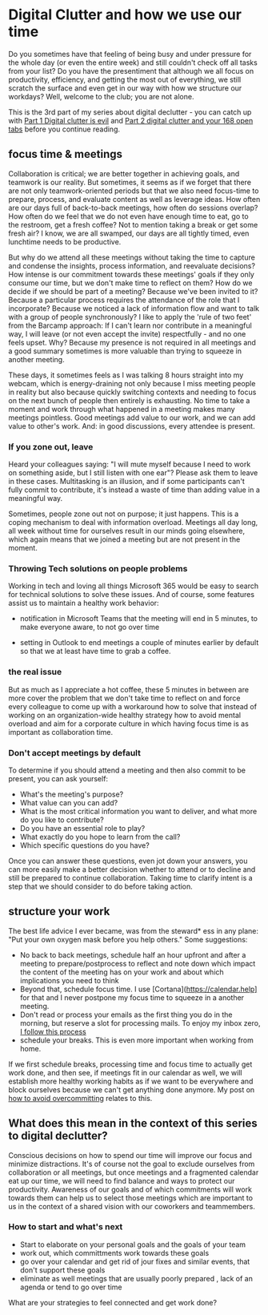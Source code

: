 # Digital Clutter and how we use our time

Do you sometimes have that feeling of being busy and under pressure for the whole day (or even the entire week) and still couldn't check off all tasks from your list? Do you have the presentiment that although we all focus on productivity, efficiency, and getting the most out of everything, we still scratch the surface and even get in our way with how we structure our workdays? Well, welcome to the club; you are not alone.

This is the 3rd part of my series about digital declutter - you can catch up with [Part 1 Digital clutter is evil](https://github.com/LuiseFreese/blog/blob/main/digital-clutter-is-evil.md) and [Part 2 digital clutter and your 168 open tabs](https://github.com/LuiseFreese/blog/blob/main/digital%20declutter-tabs.md) before you continue reading. 

## focus time & meetings

Collaboration is critical; we are better together in achieving goals, and teamwork is our reality. But sometimes, it seems as if we forget that there are not only teamwork-oriented periods but that we also need focus-time to prepare, process, and evaluate content as well as leverage ideas. How often are our days full of back-to-back meetings, how often do sessions overlap? How often do we feel that we do not even have enough time to eat, go to the restroom, get a fresh coffee? Not to mention taking a break or get some fresh air? I know, we are all swamped, our days are all tightly timed, even lunchtime needs to be productive.

But why do we attend all these meetings without taking the time to capture and condense the insights, process information, and reevaluate decisions? How intense is our commitment towards these meetings' goals if they only consume our time, but we don't make time to reflect on them? How do we decide if we should be part of a meeting? Because we've been invited to it? Because a particular process requires the attendance of the role that I incorporate? Because we noticed a lack of information flow and want to talk with a group of people synchronously? I like to apply the 'rule of two feet' from the Barcamp approach: If I can't learn nor contribute in a meaningful way, I will leave (or not even accept the invite) respectfully - and no one feels upset. Why? Because my presence is not required in all meetings and a good summary sometimes is more valuable than trying to squeeze in another meeting. 

These days, it sometimes feels as I was talking 8 hours straight into my webcam, which is energy-draining not only because I miss meeting people in reality but also because quickly switching contexts and needing to focus on the next bunch of people then entirely is exhausting. No time to take a moment and work through what happened in a meeting makes many meetings pointless. Good meetings add value to our work, and we can add value to other's work. And: in good discussions, every attendee is present. 

### If you zone out, leave

Heard your colleagues saying: "I will mute myself because I need to work on something aside, but I still listen with one ear"? Please ask them to leave in these cases. Multitasking is an illusion, and if some participants can't fully commit to contribute, it's instead a waste of time than adding value in a meaningful way. 

Sometimes, people zone out not on purpose; it just happens. This is a coping mechanism to deal with information overload. Meetings all day long, all week without time for ourselves result in our minds going elsewhere, which again means that we joined a meeting but are not present in the moment. 

### Throwing Tech solutions on people problems

Working in tech and loving all things Microsoft 365 would be easy to search for technical solutions to solve these issues. And of course, some features assist us to maintain a healthy work behavior: 

* notification in Microsoft Teams that the meeting will end in 5 minutes, to make everyone aware, to not go over time

* setting in Outlook to end meetings a couple of minutes earlier by default so that we at least have time to grab a coffee. 

### the real issue
But as much as I appreciate a hot coffee, these 5 minutes in between are more cover the problem that we don't take time to reflect on and force every colleague to come up with a workaround how to solve that instead of working on an organization-wide healthy strategy how to avoid mental overload and aim for a corporate culture in which having focus time is as important as collaboration time.

### Don't accept meetings by default

To determine if you should attend a meeting and then also commit to be present, you can ask yourself: 

* What's the meeting's purpose?
* What value can you can add?
* What is the most critical information you want to deliver, and what more do you like to contribute?
* Do you have an essential role to play? 
* What exactly do you hope to learn from the call?
* Which specific questions do you have? 

Once you can answer these questions, even jot down your answers, you can more easily make a better decision whether to attend or to decline and still be prepared to continue collaboration. Taking time to clarify intent is a step that we should consider to do before taking action. 

## structure your work

The best life advice I ever became, was from the steward* ess in any plane: "Put your own oxygen mask before you help others."  Some suggestions: 

* No back to back meetings, schedule half an hour upfront and after a meeting to prepare/postprocess to reflect and note down which impact the content of the meeting has on your work and about which implications you need to think
* Beyond that, schedule focus time. I use [Cortana](https://calendar.help] for that and I never postpone my focus time to squeeze in a another meeting. 
* Don't read or process your emails as the first thing you do in the morning, but reserve a slot for processing mails. To enjoy my inbox zero, [I follow this process](https://m365princess.com/how-to-stay-organized-with-your-emails-in-outlook-like-a-rockstar/)
* schedule your breaks. This is even more important when working from home. 

If we first schedule breaks, processing time and focus time to actually get work done, and then see, if meetings fit in our calendar as well, we will establish more healthy working habits as if we want to be everywhere and block ourselves because we can't get anything done anymore. My post on [how to avoid overcommitting](https://m365princess.com/how-to-avoid-overcommitting/) relates to this. 

## What does this mean in the context of this series to digital declutter? 

Conscious decisions on how to spend our time will improve our focus and minimize distractions. It's of course not the goal to exclude ourselves from collaboration or all meetings, but once meetings and a fragmented calendar eat up our time, we will need to find balance and ways to protect our productivity. Awareness of our goals and of which commitments will work towards them can help us to select those meetings which are important to us in the context of a shared vision with our coworkers and teammembers. 

### How to start and what's next

* Start to elaborate on your personal goals and the goals of your team
* work out, which committments work towards these goals
* go over your calendar and get rid of jour fixes and similar events, that don't support these goals
* eliminate as well meetings that are usually poorly prepared , lack of an agenda or tend to go over time

What are your strategies to feel connected and get work done? 








